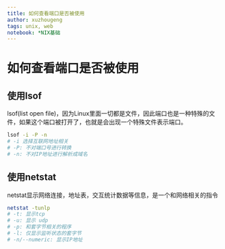 ```yaml
---
title: 如何查看端口是否被使用
author: xuzhougeng
tags: unix, web
notebook: *NIX基础
---
```

# 如何查看端口是否被使用

## 使用lsof

lsof(list open file)，因为Linux里面一切都是文件，因此端口也是一种特殊的文件，如果这个端口被打开了，也就是会出现一个特殊文件表示端口。

```bash
lsof -i -P -n
# -i 选择互联网地址相关
# -P: 不对端口号进行转换
# -n: 不对IP地址进行解析成域名
```

## 使用netstat

netstat显示网络连接，地址表，交互统计数据等信息，是一个和网络相关的指令

```bash
netstat -tunlp
# -t: 显示tcp
# -u: 显示 udp
# -p: 和套字节相关的程序
# -l: 仅显示监听状态的套字节
# -n/--numeric: 显示IP地址
```